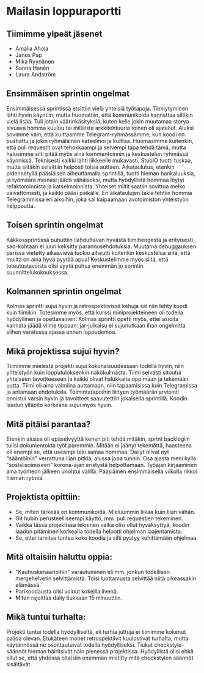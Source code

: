 # Mailasin loppuraportti

## Tiimimme ylpeät jäsenet
- Amalia Ahola
- Janos Pap
- Mika Ryynänen
- Sanna Hanén
- Laura Andström

## Ensimmäisen sprintin ongelmat

Ensimmäisessä sprintissä etsittiin vielä yhteisiä työtapoja. Tiimiytyminen lähti hyvin käyntiin, mutta huomattiin, että kommunikoida kannattaa siltikin vielä lisää. Tuli jotain väärinkäsityksiä, kuten kelle jokin muutamaa storya sivuava homma kuuluu tai millaista arkkitehtuuria toinen oli ajatellut. Aluksi sovimme vain, että kuittaamme Telegram-ryhmässämme, kun koodi on pushattu ja jokin ryhmäläinen katselmoi ja kuittaa. Huomasimme kuitenkin, että pull requestit ovat tehokkaampi ja selvempi tapa tehdä tämä, mutta halusimme silti pitää myös aina kommentoinnin ja keskustelun ryhmässä käynnissä. Teknisesti kaikki lähti liikkeelle mukavasti, StubIO tuotti tuskaa, mutta siitäkin selvittiin helposti toisia auttaen. Aikataulutus, etenkin pidennetyllä pääsiäisen aiheuttamalla sprintillä, tuotti hieman hankaluuksia, ja työmäärä meinasi jäädä vähäiseksi, mutta hyödyllistä hommaa löytyi refaktoroinnista ja katselmoinnista. Yhteiset miitit saatiin sovittua melko vaivattomasti, ja kaikki pääsi paikalle. Eri aikataulujen takia tehtiin hommia Telegrammissa eri aikoihin, joka sai kaipaamaan avotoimiston yhteistyön helppoutta.

## Toisen sprintin ongelmat

Kakkossprintissä puhuttiin ilahduttavan hyvästä tiimihengestä ja erityisesti sad-kohtaan ei juuri keksitty parannusehdotuksia. Muutama debuggauksen parissa vietetty aikaavievä tuokio aiheutti kuitenkin keskustelua siitä, että muilta on aina hyvä pyytää apua! Keskustelimme myös siitä, että toteutustavoista olisi syytä puhua enemmän jo sprintin suunnittelukokouksessa.

## Kolmannen sprintin ongelmat
Kolmas sprintti sujui hyvin ja retrospektiivissä kehuja sai niin tehty koodi kuin tiimikin. Totesimme myös, että kurssi miniprojekteineen oli todella hyödyllinen ja opettavainen! Kolmas sprintti opetti myös, ettei asioita kannata jäädä viime tippaan: jar-julkaisu ei sujunutkaan ihan ongelmitta siihen varatussa ajassa ennen loppudemoa. 

## Mikä projektissa sujui hyvin?
Tiimimme mielestä projekti sujui kokonaisuudessaan todella hyvin, niin yhteistyön kuin lopputuloksenkin näkökulmasta.
Tiimi selvästi sitoutui yhteiseen tavoitteeseen ja kaikki olivat halukkaita oppimaan ja tekemään uutta.
Tiimi oli aina valmiina auttamaan, niin tapaamisissa kuin Telegramissa ja antamaan ehdotuksia.
Toimintatapoihin liittyen työmäärän arviointi onnistui varsin hyvin ja tavoitteet saavutettiin jokaisella sprintillä.
Koodin laadun ylläpito korkeana sujui myös hyvin.

## Mitä pitäisi parantaa?
Etenkin alussa oli epäselvyyttä kenen piti tehdä mitäkin, sprint backlogiin tulisi dokumentoida työt paremmin.
Mitään ei jäänyt tekemättä, haasteena oli enempi se, että useampi teki samaa hommaa.
Dailyt olivat nyt "sääntöihin" verrattuna liian pitkiä, alussa jopa tunnin.
Osa ajasta meni kyllä "sosialisoimiseen" korona-ajan eristystä helpottamaan.
Työajan kirjaaminen aina työnteon jälkeen unohtui välillä.
Pääsiäinen ensimmäisellä viikolla rikkoi hieman rytmiä.

## Projektista opittiin:
* Se, miten tärkeää on kommunikoida. Mieluummin liikaa kuin liian vähän.
* Git hubin perusteelliseempi käyttö, mm. pull requestien tekeminen.
* Vaikka tässä projektissa tekninen velka olisi ollut hyväksyttyä,
koodin laadun pitäminen korkealla todella helpotti ohjelman laajentamista.
* Se, ettei tarvitse tuntea koko koodia ja silti pystyy kehittämään ohjelmaa.

## Mitä oltaisiin haluttu oppia:
* "Kauhuskenaarioihin" varautuminen eli mm. jonkun todellisen mergehelvetin selvittämistä.
Toisi luottamusta selvittää niitä oikeassakin elämässä.
* Parikoodausta olisi voinut kokeilla livenä.
* Miten rajoittaa daily tiukkaan 15 minuuttiin.

## Mikä tuntui turhalta:
Projekti tuntui todella hyödylliseltä, eli turhia juttuja ei tiimimme kokenut paljoa olevan.
Etukäteen monet retrospektiivit kuulostivat turhalta, mutta käytännössä ne osoittautuivat todella hyödylliseksi.
Tiukat checkstyle-säännöt hieman häiritsivät näin pienessä projektissa. Hyödyllistä olisi ehkä ollut se,
että yhdessä oltaisiin enemmän mietitty mitä checkstylen säännöt sisältävät.


